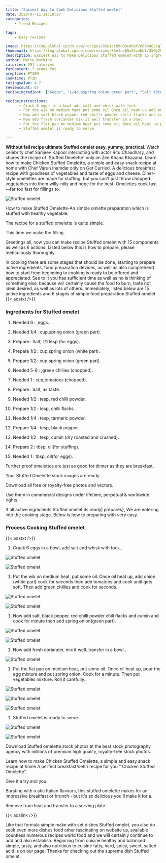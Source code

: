 ```yaml
---
title: "Easiest Way to Cook Delicious Stuffed omelet"
date: 2020-07-11 11:10:27
categories:
    - Trend Recipes
    
tags:
    - Easy recipes

image: https://img-global.cpcdn.com/recipes/85e1cc69a83c4bbf/680x482cq70/stuffed-omelet-recipe-main-photo.jpg
thumbnail: https://img-global.cpcdn.com/recipes/85e1cc69a83c4bbf/350x250cq70/stuffed-omelet-recipe-main-photo.jpg
description: Easiest Way to Make Delicious Stuffed omelet with 15 ingredients and 6 stages of easy cooking.
author: Marie Watkins
calories: 291 calories
fatContent: 7 grams fat
preptime: PT38M
cooktime: PT2H
ratingvalue: 4.7
reviewcount: 65
recipeingredient: ["6eggs", "1/4cupspring onion green part", "Salt 12tesp for eggs", "1/2cupspring onion white part", "1/2cupspring onion green part", "5-6green chillies chopped", "1cuptomatoes chopped", "Salt as taste", "1/2tesp red chilli powder", "1/2tesp chilli flacks", "1/4tesp tarmaric powder", "1/4tesp black pepper", "1/2tesp cumin dry roasted and crushed", "2tbsp oilfor stuffing", "1tbsp oilfor eggs"]

recipeinstructions: 
      - Crack 6 eggs in a bowl add salt and whisk with fock 
      - Put the wik on medium heat put some oil Once oil heat up add onion white part cook for seconds then add tomatoes and cook until gets soft Then add green chillies and cook for seconds 
      - Now add salt black pepper red chilli powder chili flacks and cumin and cook for minute then add spring oniongreen part 
      - Now add fresh coriander mix it well transfer in a bowl 
      - Put the flat pan on medium heat put some oil Once oil heat up pour the egg mixture and put spring onion Cook for a minute Then put vegetables mixture Roll it carefully 
      - Stuffed omelet is ready to serve

---
```




**Without fail recipe ultimate Stuffed omelet easy, yummy, practical**. Watch celebrity chef Sanjeev Kapoor interacting with actor Ritu Chaudhary, and shares the recipe of &#39;Stuffed Omelette&#39; only on Zee Khana Khazana. Learn how to make Chicken Stuffed Omelette, a simple and easy snack recipe at home with Chef Varun Inamdar only on Get Curried. A delicious breakfast recipe with goodness of vegetables and taste of eggs and cheese. Diner-style omelettes are made for stuffing, but you can&#39;t just throw chopped vegetables into them willy-nilly and hope for the best. Omelettes cook fast—far too fast for fillings to.


![Stuffed omelet](https://img-global.cpcdn.com/recipes/85e1cc69a83c4bbf/680x482cq70/stuffed-omelet-recipe-main-photo.jpg "Stuffed omelet")



How to make Stuffed Omelette-An simple omlette preparation which is stuffed with healthy vegetable.

The recipe for a stuffed omelette is quite simple.

This time we make the filling.


Greetings all, now you can make recipe Stuffed omelet with 15 components as well as 6 actions. Listed below this is how to prepare, please meticulously thoroughly.

In cooking there are some stages that should be done, starting to prepare active ingredients, food preparation devices, as well as also comprehend how to start from beginning to cooking is ready to be offered and appreciated. See to it you has sufficient time as well as no is thinking of something else, because will certainly cause the food to burn, taste not ideal desired, as well as lots of others. Immediately, listed below are 15 active ingredients and 6 stages of simple food preparation Stuffed omelet.
{{< adstxt />}}

### Ingredients for Stuffed omelet


1. Needed 6 : ,eggs.

1. Needed 1/4 : cup,spring onion (green part).

1. Prepare  : Salt, 1/2tesp (for eggs).

1. Prepare 1/2 : cup,spring onion (white part).

1. Prepare 1/2 : cup,spring onion (green part).

1. Needed 5-6 : ,green chillies (chopped).

1. Needed 1 : cup,tomatoes (chopped).

1. Prepare  : Salt, as taste.

1. Needed 1/2 : tesp, red chilli powder.

1. Prepare 1/2 : tesp, chilli flacks.

1. Needed 1/4 : tesp, tarmaric powder.

1. Prepare 1/4 : tesp, black pepper.

1. Needed 1/2 : tesp, cumin (dry roasted and crushed).

1. Prepare 2 : tbsp, oil(for stuffing).

1. Needed 1 : tbsp, oil(for eggs).


Further proof omelettes are just as good for dinner as they are breakfast.

Your Stuffed Omelette stock images are ready.

Download all free or royalty-free photos and vectors.

Use them in commercial designs under lifetime, perpetual &amp; worldwide rights.


If all active ingredients Stuffed omelet its ready| prepares}, We are entering into the cooking stage. Below is how to preparing with very easy.

### Process Cooking Stuffed omelet

{{< adstxt />}}


1. Crack 6 eggs in a bowl, add salt and whisk with fock..



![Stuffed omelet](//assets-global.cpcdn.com/assets/icons/button_play-2c75c40dde080a61004c1f40b05d8f140eaff45d7e9e6481dc71c63d2e7c4909.png" "Stuffed omelet")

![Stuffed omelet](//assets-global.cpcdn.com/assets/icons/button_play-2c75c40dde080a61004c1f40b05d8f140eaff45d7e9e6481dc71c63d2e7c4909.png" "Stuffed omelet")



1. Put the wik on medium heat, put some oil. Once oil heat up, add onion (white part) cook for seconds then add tomatoes and cook until gets soft. Then add green chillies and cook for seconds..



![Stuffed omelet](//assets-global.cpcdn.com/assets/icons/button_play-2c75c40dde080a61004c1f40b05d8f140eaff45d7e9e6481dc71c63d2e7c4909.png" "Stuffed omelet")

![Stuffed omelet](//assets-global.cpcdn.com/assets/icons/button_play-2c75c40dde080a61004c1f40b05d8f140eaff45d7e9e6481dc71c63d2e7c4909.png" "Stuffed omelet")



1. Now add salt, black pepper, red chilli powder chili flacks and cumin and cook for minute then add spring onion(green part).



![Stuffed omelet](//assets-global.cpcdn.com/assets/icons/button_play-2c75c40dde080a61004c1f40b05d8f140eaff45d7e9e6481dc71c63d2e7c4909.png" "Stuffed omelet")

![Stuffed omelet](//assets-global.cpcdn.com/assets/icons/button_play-2c75c40dde080a61004c1f40b05d8f140eaff45d7e9e6481dc71c63d2e7c4909.png" "Stuffed omelet")



1. Now add fresh coriander, mix it well. transfer in a bowl..



![Stuffed omelet](//assets-global.cpcdn.com/assets/icons/button_play-2c75c40dde080a61004c1f40b05d8f140eaff45d7e9e6481dc71c63d2e7c4909.png" "Stuffed omelet")



1. Put the flat pan on medium heat, put some oil. Once oil heat up, pour the egg mixture and put spring onion. Cook for a minute. Then put vegetables mixture. Roll it carefully..



![Stuffed omelet](//assets-global.cpcdn.com/assets/icons/button_play-2c75c40dde080a61004c1f40b05d8f140eaff45d7e9e6481dc71c63d2e7c4909.png" "Stuffed omelet")

![Stuffed omelet](//assets-global.cpcdn.com/assets/icons/button_play-2c75c40dde080a61004c1f40b05d8f140eaff45d7e9e6481dc71c63d2e7c4909.png" "Stuffed omelet")

![Stuffed omelet](//assets-global.cpcdn.com/assets/icons/button_play-2c75c40dde080a61004c1f40b05d8f140eaff45d7e9e6481dc71c63d2e7c4909.png" "Stuffed omelet")



1. Stuffed omelet is ready to serve..



![Stuffed omelet](//assets-global.cpcdn.com/assets/icons/button_play-2c75c40dde080a61004c1f40b05d8f140eaff45d7e9e6481dc71c63d2e7c4909.png" "Stuffed omelet")

![Stuffed omelet](//assets-global.cpcdn.com/assets/icons/button_play-2c75c40dde080a61004c1f40b05d8f140eaff45d7e9e6481dc71c63d2e7c4909.png" "Stuffed omelet")




Download Stuffed omelette stock photos at the best stock photography agency with millions of premium high quality, royalty-free stock photos.

Learn how to make Chicken Stuffed Omelette, a simple and easy snack recipe at home A perfect breakfast/sehri recipe for you &#34; Chicken Stuffed Omelette&#34;.

Give it a try and you.

Bursting with rustic Italian flavours, this stuffed omelette makes for an impressive breakfast or brunch - but it&#39;s so delicious you&#39;ll make it for a.

Remove from heat and transfer to a serving plate.


{{< adslink />}}

Like that formula simple make with set dishes Stuffed omelet, you also do seek even more dishes food other fascinating on website us, available countless numerous recipes world food and we will certainly continue to add and also establish. Beginning from cuisine healthy and balanced simple, tasty, and also nutritious to cuisine fatty, hard, spicy, sweet, salted acid is on our page. Thanks for checking out the supreme dish Stuffed omelet.
